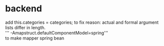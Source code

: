 # backend  
add this.categories = categories; to fix reason: actual and formal argument lists differ in length.  
'''<compilerArg>
							   -Amapstruct.defaultComponentModel=spring'''  
to make mapper spring bean
